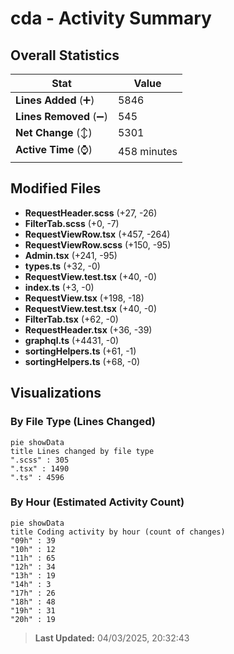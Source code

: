 # cda - Activity Summary 

## Overall Statistics

| Stat                   | Value                                                             |
| ---------------------- | ----------------------------------------------------------------- |
| **Lines Added** (➕)   | 5846                                          |
| **Lines Removed** (➖) | 545                                        |
| **Net Change** (↕)    | 5301                |
| **Active Time** (⌚)   | 458 minutes |


## Modified Files
- **RequestHeader.scss** (+27, -26)
- **FilterTab.scss** (+0, -7)
- **RequestViewRow.tsx** (+457, -264)
- **RequestViewRow.scss** (+150, -95)
- **Admin.tsx** (+241, -95)
- **types.ts** (+32, -0)
- **RequestView.test.tsx** (+40, -0)
- **index.ts** (+3, -0)
- **RequestView.tsx** (+198, -18)
- **RequestView.test.tsx** (+40, -0)
- **FilterTab.tsx** (+62, -0)
- **RequestHeader.tsx** (+36, -39)
- **graphql.ts** (+4431, -0)
- **sortingHelpers.ts** (+61, -1)
- **sortingHelpers.ts** (+68, -0)

## Visualizations

### By File Type (Lines Changed)

```mermaid
pie showData
title Lines changed by file type
".scss" : 305
".tsx" : 1490
".ts" : 4596
```

### By Hour (Estimated Activity Count)

```mermaid
pie showData
title Coding activity by hour (count of changes)
"09h" : 39
"10h" : 12
"11h" : 65
"12h" : 34
"13h" : 19
"14h" : 3
"17h" : 26
"18h" : 48
"19h" : 31
"20h" : 19
```


> **Last Updated:** 04/03/2025, 20:32:43